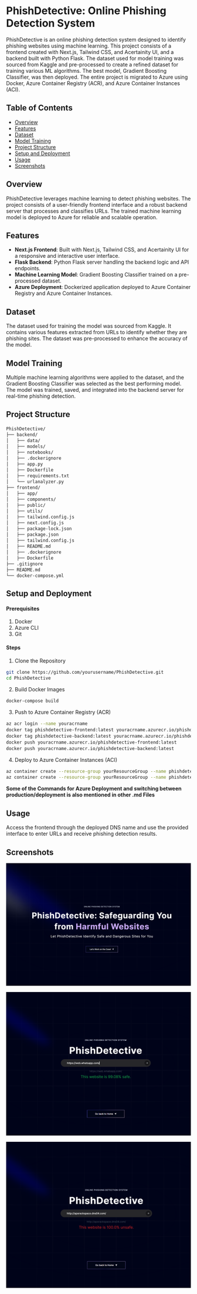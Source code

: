 # PhishDetective: Online Phishing Detection System

PhishDetective is an online phishing detection system designed to identify phishing websites using machine learning. This project consists of a frontend created with Next.js, Tailwind CSS, and Acertainity UI, and a backend built with Python Flask. The dataset used for model training was sourced from Kaggle and pre-processed to create a refined dataset for training various ML algorithms. The best model, Gradient Boosting Classifier, was then deployed. The entire project is migrated to Azure using Docker, Azure Container Registry (ACR), and Azure Container Instances (ACI).

## Table of Contents

- [Overview](#overview)
- [Features](#features)
- [Dataset](#dataset)
- [Model Training](#model-training)
- [Project Structure](#project-structure)
- [Setup and Deployment](#setup-and-deployment)
- [Usage](#usage)
- [Screenshots](#screenshots)


## Overview

PhishDetective leverages machine learning to detect phishing websites. The project consists of a user-friendly frontend interface and a robust backend server that processes and classifies URLs. The trained machine learning model is deployed to Azure for reliable and scalable operation.

## Features

- **Next.js Frontend**: Built with Next.js, Tailwind CSS, and Acertainity UI for a responsive and interactive user interface.
- **Flask Backend**: Python Flask server handling the backend logic and API endpoints.
- **Machine Learning Model**: Gradient Boosting Classifier trained on a pre-processed dataset.
- **Azure Deployment**: Dockerized application deployed to Azure Container Registry and Azure Container Instances.

## Dataset

The dataset used for training the model was sourced from Kaggle. It contains various features extracted from URLs to identify whether they are phishing sites. The dataset was pre-processed to enhance the accuracy of the model.

## Model Training

Multiple machine learning algorithms were applied to the dataset, and the Gradient Boosting Classifier was selected as the best performing model. The model was trained, saved, and integrated into the backend server for real-time phishing detection.

## Project Structure

```plaintext
PhishDetective/
├── backend/
│   ├── data/
│   ├── models/
│   ├── notebooks/
│   ├── .dockerignore 
│   ├── app.py
│   ├── Dockerfile
│   ├── requirements.txt
│   └── urlanalyzer.py
├── frontend/
│   ├── app/
│   ├── components/
│   ├── public/
│   ├── utils/
│   ├── tailwind.config.js
│   ├── next.config.js
│   ├── package-lock.json
│   ├── package.json
│   ├── tailwind.config.js
│   ├── README.md
│   ├── .dockerignore
│   ├── Dockerfile
├── .gitignore
├── README.md
└── docker-compose.yml
```

## Setup and Deployment
#### Prerequisites
1. Docker
2. Azure CLI
3. Git


#### Steps
1. Clone the Repository

```bash
git clone https://github.com/yourusername/PhishDetective.git
cd PhishDetective
```

2. Build Docker Images
```bash
docker-compose build
```

3. Push to Azure Container Registry (ACR)
```bash
az acr login --name youracrname
docker tag phishdetective-frontend:latest youracrname.azurecr.io/phishdetective-frontend:latest
docker tag phishdetective-backend:latest youracrname.azurecr.io/phishdetective-backend:latest
docker push youracrname.azurecr.io/phishdetective-frontend:latest
docker push youracrname.azurecr.io/phishdetective-backend:latest
```
4. Deploy to Azure Container Instances (ACI)
```bash
az container create --resource-group yourResourceGroup --name phishdetective-frontend --image youracrname.azurecr.io/phishdetective-frontend:latest --dns-name-label phishdetective-frontend --ports 80
az container create --resource-group yourResourceGroup --name phishdetective-backend --image youracrname.azurecr.io/phishdetective-backend:latest --dns-name-label phishdetective-backend --ports 5000
```

**Some of the Commands for Azure Deployment and switching between production/deployment is also mentioned in other .md Files**

## Usage
Access the frontend through the deployed DNS name and use the provided interface to enter URLs and receive phishing detection results.


## Screenshots

![Home Page](/images/homepage.png)

![Safe](/images/safe.png)

![Unsafe](/images/unsafe.png)

